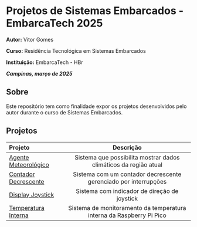 # Projetos de Sistemas Embarcados - EmbarcaTech 2025

**Autor:** Vitor Gomes

**Curso:** Residência Tecnológica em Sistemas Embarcados

**Instituição:** EmbarcaTech - HBr

***Campinas, março de 2025***



## Sobre 
Este repositório tem como finalidade expor os projetos desenvolvidos pelo autor durante o curso de Sistemas Embarcados.



## Projetos

Projeto | Descrição
:-|:-:
[Agente Meteorológico](https://github.com/vtrgms/vitor_gomes_embarcatech_Hbr_2025/tree/main/projects/weather_agent) | Sistema que possibilita mostrar dados climáticos da região atual
[Contador Decrescente](https://github.com/vtrgms/vitor_gomes_embarcatech_Hbr_2025/tree/main/projects/week_6/countdown_interruptions) | Sistema com um contador decrescente gerenciado por interrupções
[Display Joystick](https://github.com/vtrgms/vitor_gomes_embarcatech_Hbr_2025/tree/main/projects/week_6/joystick_display)  |  Sistema com indicador de direção de joystick
[Temperatura Interna](https://github.com/vtrgms/vitor_gomes_embarcatech_Hbr_2025/tree/main/projects/week_6/internal_temperature)  |  Sistema de monitoramento da temperatura interna da Raspberry Pi Pico